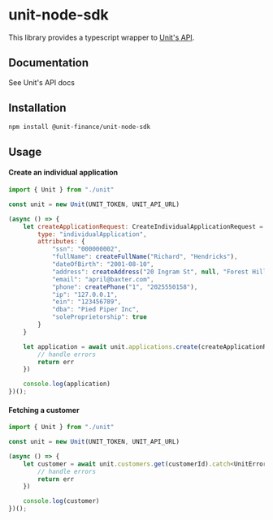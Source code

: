 # unit-node-sdk

This library provides a typescript wrapper to [Unit's API](https://developers.unit.co/#introduction).

## Documentation
See Unit's API docs

## Installation

```bash
npm install @unit-finance/unit-node-sdk
```

## Usage


#### Create an individual application
```js
import { Unit } from "./unit"

const unit = new Unit(UNIT_TOKEN, UNIT_API_URL)

(async () => {
    let createApplicationRequest: CreateIndividualApplicationRequest = {
        type: "individualApplication",
        attributes: {
    		"ssn": "000000002",
        	"fullName": createFullName("Richard", "Hendricks"),
            "dateOfBirth": "2001-08-10",
            "address": createAddress("20 Ingram St", null, "Forest Hills", "CA", "11375", "US"),
            "email": "april@baxter.com",
            "phone": createPhone("1", "2025550158"),
            "ip": "127.0.0.1",
            "ein": "123456789",
            "dba": "Pied Piper Inc",
            "soleProprietorship": true
        }
    }

    let application = await unit.applications.create(createApplicationRequest).catch<UnitError>(err => {
        // handle errors
        return err
    })

    console.log(application)
})();
```

#### Fetching a customer
```js
import { Unit } from "./unit"

const unit = new Unit(UNIT_TOKEN, UNIT_API_URL)

(async () => {
    let customer = await unit.customers.get(customerId).catch<UnitError>(err => {
        // handle errors
        return err
    })

    console.log(customer)
})();
```